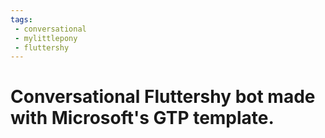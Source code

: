 ```yaml
---
tags: 
 - conversational 
 - mylittlepony
 - fluttershy
---
```

# Conversational Fluttershy bot made with Microsoft's GTP template. 
